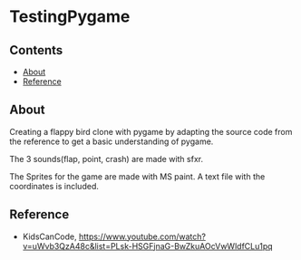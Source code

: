 # TestingPygame

## Contents
- [About](#about)
- [Reference](#Reference)

## About
Creating a flappy bird clone with pygame by adapting the source code from the reference to get a basic understanding of pygame.

The 3 sounds(flap, point, crash) are made with sfxr. 

The Sprites for the game are made with MS paint. A text file with the coordinates is included.

## Reference
- KidsCanCode, https://www.youtube.com/watch?v=uWvb3QzA48c&list=PLsk-HSGFjnaG-BwZkuAOcVwWldfCLu1pq

